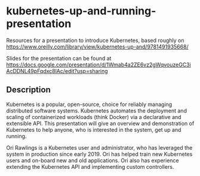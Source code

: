 # kubernetes-up-and-running-presentation
Resources for a presentation to introduce Kubernetes, based roughly on https://www.oreilly.com/library/view/kubernetes-up-and/9781491935668/

Slides for the presentation can be found at https://docs.google.com/presentation/d/1Wmab4a2ZE6vz2gWqvouzeGC3iAcDDNL49pFqdxc8lAc/edit?usp=sharing

## Description

Kubernetes is a popular, open-source, choice for reliably managing distributed software systems. Kubernetes automates the deployment and scaling of containerized workloads (think Docker) via a declarative and extensible API. This presentation will give an overview and demonstration of Kubernetes to help anyone, who is interested in the system, get up and running.

Ori Rawlings is a Kubernetes user and administrator, who has leveraged the system in production since early 2019. Ori has helped train new Kubernetes users and on-board new and old applications. Ori also has experience extending the Kubernetes API and implementing custom controllers.
